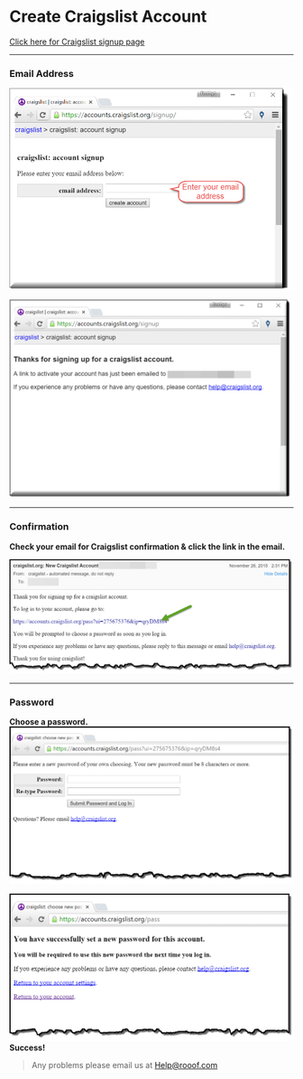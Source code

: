 # Create Craigslist Account

[Click here for Craigslist signup page](https://accounts.craigslist.org/signup/)

---


### Email Address




![Craiglist Signup](signup3.png)

![Confirmation](new-confirm.png)

---

### Confirmation
**Check your email for Craigslist confirmation & click the link in the email.**

![Email Confirmation](confirm3.png)

---

### Password 
**Choose a password.**
![Choose Password](password.png)



![Success](success.png)
**Success!**

> Any problems please email us at Help@rooof.com